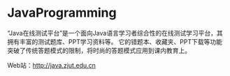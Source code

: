 # JavaProgramming
“Java在线测试平台”是一个面向Java语言学习者综合性的在线测试学习平台，其拥有丰富的测试题库、PPT学习资料等。
它的错题本、收藏夹、PPT下载等功能突破了传统答题模式的限制，将时尚的答题模式应用到课内教育上。

Web站：http://java.zjut.edu.cn
